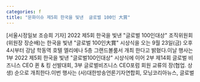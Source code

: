 ```yaml
---
categories: f
title: "문화이슈 제5회 한국을 빛낸  글로벌 100인 大賞"
---
```

[서울시정일보 조승희 기자] 2022 제5회 한국을 빛낸 "글로벌 100인대상" 조직위원회(위원장 장순배)는 한국을 빛낸 "글로벌 100인大賞" 시상식을 오는 9월 23일(금) 오후 4시부터 강남 학동역 호텔 엘리에나 5층 그랜드볼룸서 개최 한다고 밝혔다.이날 행사는 1부 2022 제5회 한국을 빛낸 "글로벌100인대상" 시상식에 이어 2부 제14회 글로벌 비즈니스 CEO 퀸 & 킹 선발대회, 3부 글로벌비즈니스 CEO포럼 회원 교류의 장(협업. 상생) 순으로 개최한다.이번 행사는 (사)대한방송언론기자연합회, 모닝코리아뉴스, 글로벌